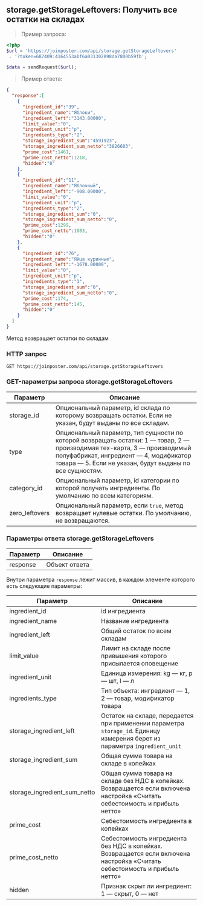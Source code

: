 ## storage.getStorageLeftovers: Получить все остатки на складах

> Пример запроса:

```php
<?php
$url = 'https://joinposter.com/api/storage.getStorageLeftovers'
 . '?token=687409:4164553abf6a031302898da7800b59fb';

$data = sendRequest($url);
```

> Пример ответа:

```json
{
  "response":[
    {
      "ingredient_id":"39",
      "ingredient_name":"Яблоки",
      "ingredient_left":"3143.00000",
      "limit_value":"0",
      "ingredient_unit":"p",
      "ingredients_type":"2",
      "storage_ingredient_sum":"4591923",
      "storage_ingredient_sum_netto":"3826603",
      "prime_cost":1461,
      "prime_cost_netto":1218,
      "hidden":"0"
    },
    {
      "ingredient_id":"11",
      "ingredient_name":"Яблочный",
      "ingredient_left":"-908.00000",
      "limit_value":"0",
      "ingredient_unit":"p",
      "ingredients_type":"2",
      "storage_ingredient_sum":"0",
      "storage_ingredient_sum_netto":"0",
      "prime_cost":1299,
      "prime_cost_netto":1083,
      "hidden":"0"
    },
    {
      "ingredient_id":"76",
      "ingredient_name":"Яйца куринные",
      "ingredient_left":"-1678.00000",
      "limit_value":"0",
      "ingredient_unit":"p",
      "ingredients_type":"1",
      "storage_ingredient_sum":"0",
      "storage_ingredient_sum_netto":"0",
      "prime_cost":174,
      "prime_cost_netto":145,
      "hidden":"0"
    }
  ]
}
```

Метод возвращает остатки по складам

### HTTP запрос

`GET https://joinposter.com/api/storage.getStorageLeftovers`

### GET-параметры запроса storage.getStorageLeftovers

Параметр | Описание
-------- | --------
storage_id | Опциональный параметр, id склада по которому возвращать остатки. Если не указан, будут выданы по все складам.
type | Опциональный параметр, тип сущности по которой возвращать остатки: 1 — товар, 2 — производимая тех-карта, 3 — производимый полуфабрикат, ингредиент — 4, модификатор товара — 5. Если не указан, будут выданы по все сущностям. 
category_id | Опциональный параметр, id категории по которой получать ингредиенты. По умолчанию по всем категориям. 
zero_leftovers | Опциональный параметр, если `true`, метод возвращает нулевые остатки. По умолчанию, не возвращаются. 

### Параметры ответа storage.getStorageLeftovers

Параметр | Описание
-------- | --------
response | Объект ответа

Внутри параметра `response` лежит массив, в каждом элементе которого есть следующие параметры:

Параметр | Описание
-------- | --------
ingredient_id | id ингредиента
ingredient_name | Название ингредиента
ingredient_left | Общий остаток по всем складам
limit_value | Лимит на складе после привышения которого присылается оповещение 
ingredient_unit | Единица измерения: kg — кг, p — шт, l — л
ingredients_type | Тип объекта: ингредиент — 1, 2 — товар, модификатор товара
storage_ingredient_left | Остаток на складе, передается при применении параметра `storage_id`. Единицу измерения берет из параметра `ingredient_unit`
storage_ingredient_sum | Общая сумма товара на складе в копейках
storage_ingredient_sum_netto | Общая сумма товара на складе без НДС в копейках. Возвращается если включена настройка «Считать себестоимость и прибыль нетто»
prime_cost | Себестоимость ингредиента в копейках 
prime_cost_netto | Себестоимость ингредиента без НДС в копейках. Возвращается если включена настройка «Считать себестоимость и прибыль нетто»
hidden | Признак скрыт ли ингредиент: 1 — скрыт, 0 — нет 
